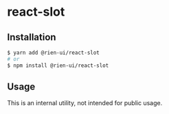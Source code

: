 # react-slot

## Installation

```sh
$ yarn add @rien-ui/react-slot
# or
$ npm install @rien-ui/react-slot
```

## Usage

This is an internal utility, not intended for public usage.
